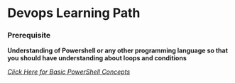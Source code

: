 # Devops Learning Path


### Prerequisite
**Understanding of Powershell or any other programming language so that you should have understanding about loops and conditions**

*[Click Here for Basic PowerShell Concepts](https://github.com/hclpandv/powershell-training-material)*

